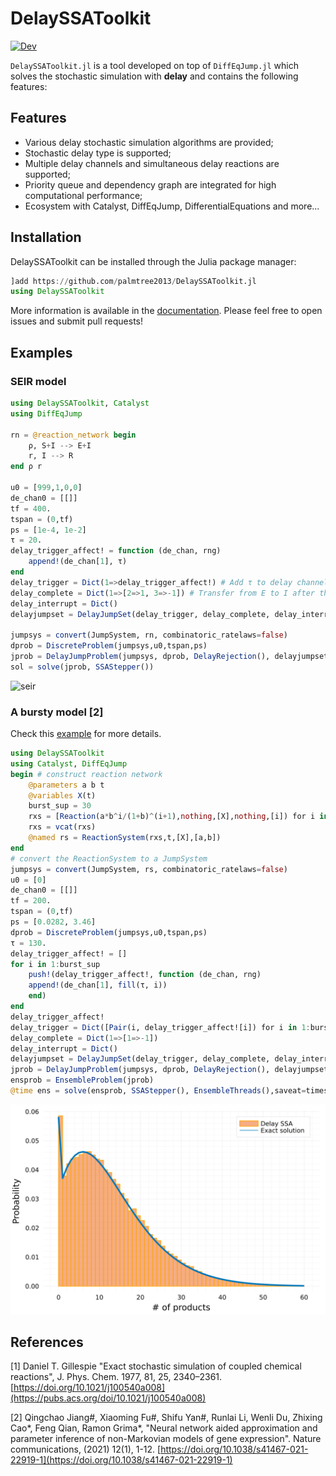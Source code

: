 # DelaySSAToolkit

<!-- [![Stable](https://img.shields.io/badge/docs-stable-blue.svg)](https://palmtree2013.github.io/DelaySSAToolkit.jl/stable) -->
[![Dev](https://img.shields.io/badge/docs-dev-blue.svg)](https://palmtree2013.github.io/DelaySSAToolkit.jl/dev)
<!-- [![Build Status](https://github.com/palmtree2013/DelaySSAToolkit.jl/actions/workflows/CI.yml/badge.svg?branch=main)](https://github.com/palmtree2013/DelaySSAToolkit.jl/actions/workflows/CI.yml?query=branch%3Amain) -->
<!-- [![Coverage](https://codecov.io/gh/palmtree2013/DelaySSAToolkit.jl/branch/main/graph/badge.svg)](https://codecov.io/gh/palmtree2013/DelaySSAToolkit.jl) -->



`DelaySSAToolkit.jl` is a tool developed on top of `DiffEqJump.jl` which solves the stochastic simulation with **delay** and contains the following features:

## Features
- Various delay stochastic simulation algorithms are provided;
- Stochastic delay type is supported;
- Multiple delay channels and simultaneous delay reactions are supported;
- Priority queue and dependency graph are integrated for high computational performance;
- Ecosystem with Catalyst, DiffEqJump, DifferentialEquations and more...

## Installation
DelaySSAToolkit can be installed through the Julia package manager:
```julia
]add https://github.com/palmtree2013/DelaySSAToolkit.jl
using DelaySSAToolkit
```
More information is available in the [documentation](https://palmtree2013.github.io/DelaySSAToolkit.jl/dev/). Please feel free to open issues and submit pull requests!

## Examples
### SEIR model

```julia
using DelaySSAToolkit, Catalyst
using DiffEqJump

rn = @reaction_network begin
    ρ, S+I --> E+I
    r, I --> R
end ρ r

u0 = [999,1,0,0]
de_chan0 = [[]]
tf = 400.
tspan = (0,tf)
ps = [1e-4, 1e-2]
τ = 20.
delay_trigger_affect! = function (de_chan, rng)
    append!(de_chan[1], τ)
end
delay_trigger = Dict(1=>delay_trigger_affect!) # Add τ to delay channel
delay_complete = Dict(1=>[2=>1, 3=>-1]) # Transfer from E to I after the completed delay reaction
delay_interrupt = Dict()
delayjumpset = DelayJumpSet(delay_trigger, delay_complete, delay_interrupt)

jumpsys = convert(JumpSystem, rn, combinatoric_ratelaws=false)
dprob = DiscreteProblem(jumpsys,u0,tspan,ps)
jprob = DelayJumpProblem(jumpsys, dprob, DelayRejection(), delayjumpset, de_chan0, save_positions=(true,true))
sol = solve(jprob, SSAStepper())
```
![seir](docs/src/assets/seir.svg)

### A bursty model [2]
Check this [example](https://palmtree2013.github.io/DelaySSAToolkit.jl/dev/tutorials/bursty/) for more details.
```julia
using DelaySSAToolkit
using Catalyst, DiffEqJump
begin # construct reaction network
    @parameters a b t
    @variables X(t)
    burst_sup = 30
    rxs = [Reaction(a*b^i/(1+b)^(i+1),nothing,[X],nothing,[i]) for i in 1:burst_sup]
    rxs = vcat(rxs)
    @named rs = ReactionSystem(rxs,t,[X],[a,b])
end
# convert the ReactionSystem to a JumpSystem
jumpsys = convert(JumpSystem, rs, combinatoric_ratelaws=false)
u0 = [0]
de_chan0 = [[]]
tf = 200.
tspan = (0,tf)
ps = [0.0282, 3.46]
dprob = DiscreteProblem(jumpsys,u0,tspan,ps)
τ = 130.
delay_trigger_affect! = []
for i in 1:burst_sup
    push!(delay_trigger_affect!, function (de_chan, rng)
    append!(de_chan[1], fill(τ, i))
    end)
end
delay_trigger_affect!
delay_trigger = Dict([Pair(i, delay_trigger_affect![i]) for i in 1:burst_sup])
delay_complete = Dict(1=>[1=>-1])
delay_interrupt = Dict()
delayjumpset = DelayJumpSet(delay_trigger, delay_complete, delay_interrupt)
jprob = DelayJumpProblem(jumpsys, dprob, DelayRejection(), delayjumpset, de_chan0, save_positions=(false,false))
ensprob = EnsembleProblem(jprob)
@time ens = solve(ensprob, SSAStepper(), EnsembleThreads(),saveat=timestamp, trajectories=10^5)
```
![bursty](docs/src/assets/bursty.svg)

## References
[1] Daniel T. Gillespie "Exact stochastic simulation of coupled chemical reactions", J. Phys. Chem. 1977, 81, 25, 2340–2361.
[https://doi.org/10.1021/j100540a008](https://pubs.acs.org/doi/10.1021/j100540a008)

[2] Qingchao Jiang#, Xiaoming Fu#, Shifu Yan#, Runlai Li, Wenli Du, Zhixing Cao*, Feng Qian, Ramon Grima*, "Neural network aided approximation and parameter inference of non-Markovian models of gene expression". Nature communications, (2021) 12(1), 1-12. [https://doi.org/10.1038/s41467-021-22919-1](https://doi.org/10.1038/s41467-021-22919-1)